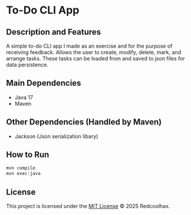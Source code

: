 # To-Do CLI App

## Description and Features
A simple to-do CLI app I made as an exercise and for the purpose of receiving feedback.
Allows the user to create, modify, delete, mark, and arrange tasks.
These tasks can be loaded from and saved to json files for data persistence.

## Main Dependencies
- Java 17
- Maven

## Other Dependencies (Handled by Maven)
- Jackson (Json serialization libary)

## How to Run
```bash
mvn compile
mvn exec:java
```

## License
This project is licensed under the [MIT License](LICENSE) © 2025 Redcoolhax.